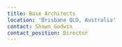 ```yaml
---
title: Base Architects
location: 'Brisbane QLD, Australia'
contact: Shawn Godwin
contact_position: Director
---
```


